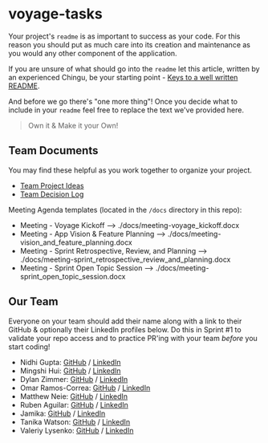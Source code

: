 # voyage-tasks

Your project's `readme` is as important to success as your code. For 
this reason you should put as much care into its creation and maintenance
as you would any other component of the application.

If you are unsure of what should go into the `readme` let this article,
written by an experienced Chingu, be your starting point - 
[Keys to a well written README](https://tinyurl.com/yk3wubft).

And before we go there's "one more thing"! Once you decide what to include
in your `readme` feel free to replace the text we've provided here.

> Own it & Make it your Own!

## Team Documents

You may find these helpful as you work together to organize your project.

- [Team Project Ideas](./docs/team_project_ideas.md)
- [Team Decision Log](./docs/team_decision_log.md)

Meeting Agenda templates (located in the `/docs` directory in this repo):

- Meeting - Voyage Kickoff --> ./docs/meeting-voyage_kickoff.docx
- Meeting - App Vision & Feature Planning --> ./docs/meeting-vision_and_feature_planning.docx
- Meeting - Sprint Retrospective, Review, and Planning --> ./docs/meeting-sprint_retrospective_review_and_planning.docx
- Meeting - Sprint Open Topic Session --> ./docs/meeting-sprint_open_topic_session.docx

## Our Team

Everyone on your team should add their name along with a link to their GitHub
& optionally their LinkedIn profiles below. Do this in Sprint #1 to validate
your repo access and to practice PR'ing with your team *before* you start
coding!

- Nidhi Gupta: [GitHub](https://github.com/Nidh12) / [LinkedIn](https://linkedin.com/in/nidhi-gupta-46423b24/)
- Mingshi Hui: [GitHub](https://github.com/mingshi0821) / [LinkedIn](https://www.linkedin.com/in/mingshi-hui/)
- Dylan Zimmer: [GitHub](https://github.com/DylanZimmer) / [LinkedIn](https://www.linkedin.com/in/dylanzimmereads/)
- Omar Ramos-Correa: [GitHub](https://github.com/oramos-correa) / [LinkedIn](https://www.linkedin.com/in/omar-ramos-correa-80a852229)
- Matthew Neie: [GitHub](https://github.com/MatthewNeie) / [LinkedIn](https://linkedin.com/in/matthew-neie)
- Ruben Aguilar: [GitHub](https://github.com/rubenaguilardev) / [LinkedIn](https://www.linkedin.com/in/rubenaguilar-/)
- Jamika: [GitHub](https://github.com/msjaydee) / [LinkedIn](https://linkedin.com/in/jamika-arnwine/)
- Tanika Watson: [GitHub](https://github.com/twatson07017) / [LinkedIn](https://www.linkedin.com/in/tanika-watson/)
- Valeriy Lysenko: [GitHub](https://github.com/Valeriusdev) / [LinkedIn](https://www.linkedin.com/in/valeriylysenko/)
